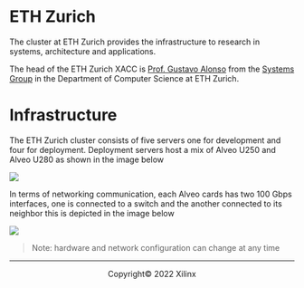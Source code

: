 # ETH Zurich

The cluster at ETH Zurich provides the infrastructure to research in systems, architecture and applications.

The head of the ETH Zurich XACC is [Prof. Gustavo Alonso](https://inf.ethz.ch/people/person-detail.alonso.html) from the [Systems Group](https://systems.ethz.ch/) in the  Department of Computer Science at ETH Zurich.  

# Infrastructure

The ETH Zurich cluster consists of five servers one for development and four for deployment. Deployment servers host a mix of Alveo U250 and Alveo U280 as shown in the image below

![](./images/ethz/xacc_ethz.png)

In terms of networking communication, each Alveo cards has two 100 Gbps interfaces, one is connected to a switch and the another connected to its neighbor this is depicted in the image below

![](./images/ethz/xacc_ethz_network.png)

> Note: hardware and network configuration can change at any time

---
<p align="center">Copyright&copy; 2022 Xilinx</p>